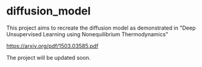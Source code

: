 # diffusion_model

This project aims to recreate the diffusion model as demonstrated in 
"Deep Unsupervised Learning using Nonequilibrium Thermodynamics"

https://arxiv.org/pdf/1503.03585.pdf

The project will be updated soon.
